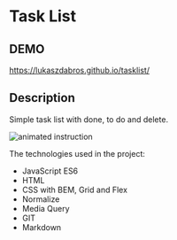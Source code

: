 # Task List
 
## DEMO

https://lukaszdabros.github.io/tasklist/

## Description

Simple task list with done, to do and delete.

![animated instruction](//.gif)

The technologies used in the project:

- JavaScript ES6
- HTML
- CSS with BEM, Grid and Flex
- Normalize 
- Media Query
- GIT
- Markdown

